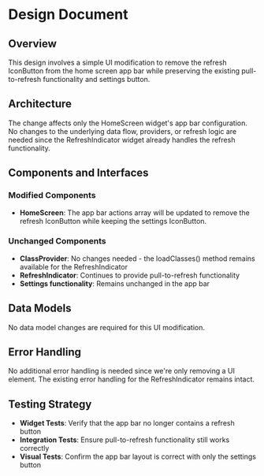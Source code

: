 # Design Document

## Overview

This design involves a simple UI modification to remove the refresh IconButton from the home screen app bar while preserving the existing pull-to-refresh functionality and settings button.

## Architecture

The change affects only the HomeScreen widget's app bar configuration. No changes to the underlying data flow, providers, or refresh logic are needed since the RefreshIndicator widget already handles the refresh functionality.

## Components and Interfaces

### Modified Components

- **HomeScreen**: The app bar actions array will be updated to remove the refresh IconButton while keeping the settings IconButton.

### Unchanged Components

- **ClassProvider**: No changes needed - the loadClasses() method remains available for the RefreshIndicator
- **RefreshIndicator**: Continues to provide pull-to-refresh functionality
- **Settings functionality**: Remains unchanged in the app bar

## Data Models

No data model changes are required for this UI modification.

## Error Handling

No additional error handling is needed since we're only removing a UI element. The existing error handling for the RefreshIndicator remains intact.

## Testing Strategy

- **Widget Tests**: Verify that the app bar no longer contains a refresh button
- **Integration Tests**: Ensure pull-to-refresh functionality still works correctly
- **Visual Tests**: Confirm the app bar layout is correct with only the settings button